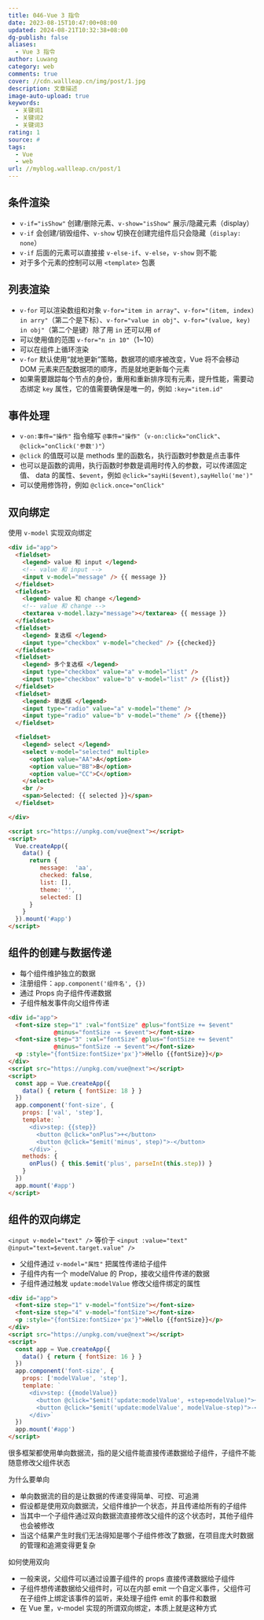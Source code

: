```yaml
---
title: 046-Vue 3 指令
date: 2023-08-15T10:47:00+08:00
updated: 2024-08-21T10:32:38+08:00
dg-publish: false
aliases:
  - Vue 3 指令
author: Luwang
category: web
comments: true
cover: //cdn.wallleap.cn/img/post/1.jpg
description: 文章描述
image-auto-upload: true
keywords:
  - 关键词1
  - 关键词2
  - 关键词3
rating: 1
source: #
tags:
  - Vue
  - web
url: //myblog.wallleap.cn/post/1
---
```


## 条件渲染

- `v-if="isShow"` 创建/删除元素、`v-show="isShow"` 展示/隐藏元素（display）
- `v-if` 会创建/销毁组件、`v-show` 切换在创建完组件后只会隐藏（`display: none`）
- `v-if` 后面的元素可以直接接 `v-else-if`、`v-else`，`v-show` 则不能
- 对于多个元素的控制可以用 `<template>` 包裹

## 列表渲染

- `v-for` 可以渲染数组和对象 `v-for="item in array"`、`v-for="(item, index) in arry"`（第二个是下标）、`v-for="value in obj"`、`v-for="(value, key) in obj"`（第二个是键）除了用 `in` 还可以用 `of`
- 可以使用值的范围 `v-for="n in 10"`（1~10）
- 可以在组件上循环渲染
- `v-for` 默认使用“就地更新”策略，数据项的顺序被改变，Vue 将不会移动 DOM 元素来匹配数据项的顺序，而是就地更新每个元素
- 如果需要跟踪每个节点的身份，重用和重新排序现有元素，提升性能，需要动态绑定 `key` 属性，它的值需要确保是唯一的，例如 `:key="item.id"`

## 事件处理

- `v-on:事件="操作"` 指令缩写 `@事件="操作"`（`v-on:click="onClick"`、`@click="onClick('参数')"`）
- `@click` 的值既可以是 methods 里的函数名，执行函数时参数是点击事件
- 也可以是函数的调用，执行函数时参数是调用时传入的参数，可以传递固定值、 data 的属性、`$event`，例如 `@click="sayHi($event),sayHello('me')"`
- 可以使用修饰符，例如 `@click.once="onClick"`

## 双向绑定

使用 `v-model` 实现双向绑定

```html
<div id="app">
  <fieldset>
    <legend> value 和 input </legend>
    <!-- value 和 input -->
    <input v-model="message" /> {{ message }}
  </fieldset>
  <fieldset>
    <legend> value 和 change </legend>
    <!-- value 和 change -->
    <textarea v-model.lazy="message"></textarea> {{ message }}
  </fieldset>
  <fieldset>
    <legend> 复选框 </legend>
    <input type="checkbox" v-model="checked" /> {{checked}}
  </fieldset>
  <fieldset>
    <legend> 多个复选框 </legend>
    <input type="checkbox" value="a" v-model="list" />
    <input type="checkbox" value="b" v-model="list" /> {{list}}
  </fieldset>
  <fieldset>
    <legend> 单选框 </legend>
    <input type="radio" value="a" v-model="theme" />
    <input type="radio" value="b" v-model="theme" /> {{theme}}
  </fieldset>

  <fieldset>
    <legend> select </legend>
    <select v-model="selected" multiple>
      <option value="AA">A</option>
      <option value="BB">B</option>
      <option value="CC">C</option>
    </select>
    <br />
    <span>Selected: {{ selected }}</span>
  </fieldset>

</div>

<script src="https://unpkg.com/vue@next"></script>
<script>
  Vue.createApp({
    data() {
      return {
         message:  'aa',
         checked: false,
         list: [],
         theme: '',
         selected: []
      }
    }
  }).mount('#app')
</script>
```

## 组件的创建与数据传递

- 每个组件维护独立的数据
- 注册组件：`app.component('组件名', {})`
- 通过 Props 向子组件传递数据
- 子组件触发事件向父组件传递

```html
<div id="app">
  <font-size step="1" :val="fontSize" @plus="fontSize += $event"    
             @minus="fontSize -= $event"></font-size>
  <font-size step="3" :val="fontSize" @plus="fontSize += $event" 
             @minus="fontSize -= $event"></font-size>
  <p :style="{fontSize:fontSize+'px'}">Hello {{fontSize}}</p>
</div>
<script src="https://unpkg.com/vue@next"></script>
<script>
  const app = Vue.createApp({
    data() { return { fontSize: 18 } }
  })
  app.component('font-size', {
    props: ['val', 'step'],
    template: `
      <div>step: {{step}}
        <button @click="onPlus">+</button>
        <button @click="$emit('minus', step)">-</button>
      </div>`,
    methods: {
      onPlus() { this.$emit('plus', parseInt(this.step)) }
    }
  })
  app.mount('#app')
</script>
```

## 组件的双向绑定

`<input v-model="text" />` 等价于 `<input :value="text" @input="text=$event.target.value" />`

- 父组件通过 `v-model="属性"` 把属性传递给子组件
- 子组件内有一个 modelValue 的 Prop，接收父组件传递的数据
- 子组件通过触发 `update:modelValue` 修改父组件绑定的属性

```html
<div id="app">
  <font-size step="1" v-model="fontSize"></font-size>
  <font-size step="4" v-model="fontSize"></font-size>
  <p :style="{fontSize:fontSize+'px'}">Hello {{fontSize}}</p>
</div>
<script src="https://unpkg.com/vue@next"></script>
<script>
  const app = Vue.createApp({
    data() { return { fontSize: 16 } }
  })
  app.component('font-size', {
    props: ['modelValue', 'step'],
    template: `
      <div>step: {{modelValue}}
        <button @click="$emit('update:modelValue', +step+modelValue)">+</button>
        <button @click="$emit('update:modelValue', modelValue-step)">-</button>
      </div>`
  })
  app.mount('#app')
</script>
```

很多框架都使用单向数据流，指的是父组件能直接传递数据给子组件，子组件不能随意修改父组件状态

为什么要单向

- 单向数据流的目的是让数据的传递变得简单、可控、可追溯
- 假设都是使用双向数据流，父组件维护一个状态，并且传递给所有的子组件
- 当其中一个子组件通过双向数据流直接修改父组件的这个状态时，其他子组件也会被修改
- 当这个结果产生时我们无法得知是哪个子组件修改了数据，在项目庞大时数据的管理和追溯变得更复杂

如何使用双向

- 一般来说，父组件可以通过设置子组件的 props 直接传递数据给子组件
- 子组件想传递数据给父组件时，可以在内部 emit 一个自定义事件，父组件可在子组件上绑定该事件的监听，来处理子组件 emit 的事件和数据
- 在 Vue 里，v-model 实现的所谓双向绑定，本质上就是这种方式
